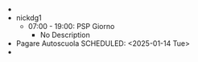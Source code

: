 -
- nickdg1
	- 07:00 - 19:00: PSP Giorno
		- No Description
- Pagare Autoscuola
  SCHEDULED: <2025-01-14 Tue>
-